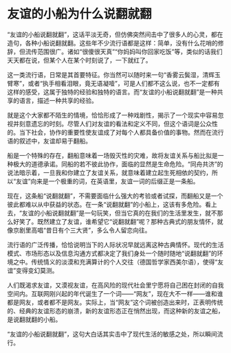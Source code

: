 # 友谊的小船为什么说翻就翻

“友谊的小船说翻就翻”，这话平淡无奇，但仿佛突然间击中了很多人的心灵，都在造句，各种小船说翻就翻。这些年不少流行语都是这样：简单，没有什么花哨的修辞，但流传范围很广。诸如“很傻很天真”“你妈妈叫你回家吃饭”等，类似的话我们天天都在说，但某个人在某个时刻说了，一下就红了。 

这一类流行语，日常是其首要特征。你当然可以随时来一句“香雾云鬓湿，清辉玉臂寒”，或者“执手相看泪眼，竟无语凝噎”，可是人们都不这么说，也不一定都有这样的感受，这属于独特的经验和独特的语言。而“友谊的小船说翻就翻”是一种共享的语言，描述一种共享的经验。 

就是这个大家都不陌生的情境，恰恰形成了一种戏剧性，揭示了一个现实中容易忽视并刻意遗忘的时刻。尽管人们对友谊的看法和定义不同，但这个语词是公众性的。当下社会，协作的重要性使友谊成了对每个人都具备价值的事物。然而在流行语的叙述中，友谊却易于翻船。 

船是一个特殊的存在，翻船意味着一场毁灭性的灾难，故将友谊关系与船比拟是一种极大的道德承诺。同船的若不彼此协作，面临的显然是生命危险。“同舟共济”的说法暗示着，一旦我和你建立了友谊关系，就意味着建立起生死相依的契约，所以“友谊”向来是一个极重的词，在英语里，友谊一词的后缀正是一条船。 

现在，这条船“说翻就翻”，不需要面临什么强大的考验或者试探，而翻船又是一个彼此都难以从中获益的状态。在一条“说翻就翻”的小船上，这该有多危险。看上去，“友谊的小船说翻就翻”是一句玩笑，但当它真的在我们的生活里发生，就不那么好笑了。既然建立了友谊，谁希望它“说翻就翻”呢？那种古典式的朋友情怀，就像京剧里高唱“昔日有个三大贤”，多么令人留恋向往。 

流行语的广泛传播，恰恰说明当下的人际状况早就远离这种古典情怀。现代的生活模式、市场形态以及信息沟通方式都决定了我们身处一个随时随地“说翻就翻”的环境之中。传统情义的淡漠和充满算计的个人交往（德国哲学家西美尔语），使得“友谊”变得变幻莫测。 

人们既渴求友谊，又漠视友谊，在高风险的现代社会里宁愿将自己困在封闭的自我空间内。互联网刚兴起的年代诞生了一个词——“网友”，现在大不一样——谁和谁都是网友，或者都不是网友。实际上，当“网友”这个词被创造出来时，正表明传统的、经典的友谊形态的崩溃，新的友谊形态正在悄然出现，而这种新的友谊之船，是说翻就翻的小船。 

“友谊的小船说翻就翻”，这句大白话其实击中了现代生活的敏感之处，所以瞬间流行。